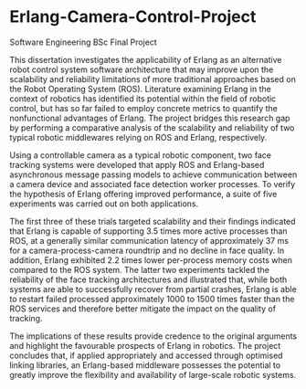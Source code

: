 # Erlang-Camera-Control-Project
Software Engineering BSc Final Project

This dissertation investigates the applicability of Erlang as an alternative robot control system software architecture
that may improve upon the scalability and reliability limitations of more traditional approaches based
on the Robot Operating System (ROS). Literature examining Erlang in the context of robotics has identified its
potential within the field of robotic control, but has so far failed to employ concrete metrics to quantify the nonfunctional
advantages of Erlang. The project bridges this research gap by performing a comparative analysis of
the scalability and reliability of two typical robotic middlewares relying on ROS and Erlang, respectively.


Using a controllable camera as a typical robotic component, two face tracking systems were developed that apply
ROS and Erlang-based asynchronous message passing models to achieve communication between a camera
device and associated face detection worker processes. To verify the hypothesis of Erlang offering improved
performance, a suite of five experiments was carried out on both applications. 

The first three of these trials targeted scalability and their findings indicated that Erlang is capable of supporting 3.5 times more active processes
than ROS, at a generally similar communication latency of approximately 37 ms for a camera-process-camera
roundtrip and no decline in face quality. In addition, Erlang exhibited 2.2 times lower per-process memory costs
when compared to the ROS system. The latter two experiments tackled the reliability of the face tracking architectures
and illustrated that, while both systems are able to successfully recover from partial crashes, Erlang
is able to restart failed processed approximately 1000 to 1500 times faster than the ROS services and therefore
better mitigate the impact on the quality of tracking.


The implications of these results provide credence to the original arguments and highlight the favourable prospects
of Erlang in robotics. The project concludes that, if applied appropriately and accessed through optimised linking
libraries, an Erlang-based middleware possesses the potential to greatly improve the flexibility and availability
of large-scale robotic systems.
